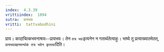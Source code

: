 ```yaml
---
index:  4.3.39
vrittiindex:  1094
sutra:  प्रायभवः
vritti:  tattvabodhini 
---
```


प्राय। कादाचित्कभवनाश्रयः--प्रायभवः। तेन `तत्र भवः`इत्यनेन न गतार्थतेत्याहुः। भाष्ये तु प्रत्याख्यातमेतत्, `प्रायभवग्रहणमर्न्थकं तत्र भवेन कृतत्वा`दिति।

